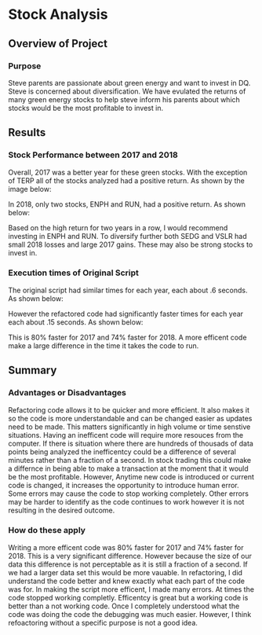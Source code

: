# Stock Analysis

## Overview of Project

### Purpose
Steve parents are passionate about green energy and want to invest in DQ. Steve is concerned about diversification. We have evulated the returns of many green energy stocks to help steve inform his parents about which stocks would be the most profitable to invest in. 
## Results

### Stock Performance between 2017 and 2018
Overall, 2017 was a better year for these green stocks. With the exception of TERP all of the stocks analyzed had a positive return. As shown by the image below:

 In 2018, only two stocks, ENPH and RUN, had a positive return. As shown below:

 Based on the high return for two years in a row, I would recommend investing in ENPH and RUN. To diversify further both SEDG and VSLR had small 2018 losses and large 2017 gains. These may also be strong stocks to invest in. 
### Execution times of Original Script
The original script had similar times for each year, each about .6 seconds. As shown below:

However the refactored code had significantly faster times for each year each about .15 seconds. As shown below:

This is 80% faster for 2017 and 74% faster for 2018. A more efficent code make a large difference in the time it takes the code to run. 
## Summary

### Advantages or Disadvantages
Refactoring code allows it to be quicker and more efficient. It also makes it so the code is more understandable and can be changed easier as updates need to be made. This matters significantly in high volume or time senstive situations. Having an inefficent code will require more resouces from the computer. If there is situation where there are hundreds of thousads of data points being analyzed the inefficentcy could be a difference of several minutes rather than a fraction of a second. In stock trading this could make a differnce in being able to make a transaction at the moment that it would be the most profitable. 
However, Anytime new code is introduced or current code is changed, it increases the opportunity to introduce human error. Some errors may cause the code to stop working completely. Other errors may be harder to identify as the code continues to work however it is not resulting in the desired outcome.
### How do these apply
Writing a more efficent code was 80% faster for 2017 and 74% faster for 2018. This is a very significant difference. However because the size of our data this difference is not perceptable as it is still a fraction of a second. If we had a larger data set this would be more vauable. In refactoring, I did understand the code better and knew exactly what each part of the code was for. In making the script more efficent, I made many errors. At times the code stopped working completly. Efficentcy is great but a working code is better than a not working code. Once I completely understood what the code was doing the code the debugging was much easier. However, I think refoactoring without a specific purpose is not a good idea. 